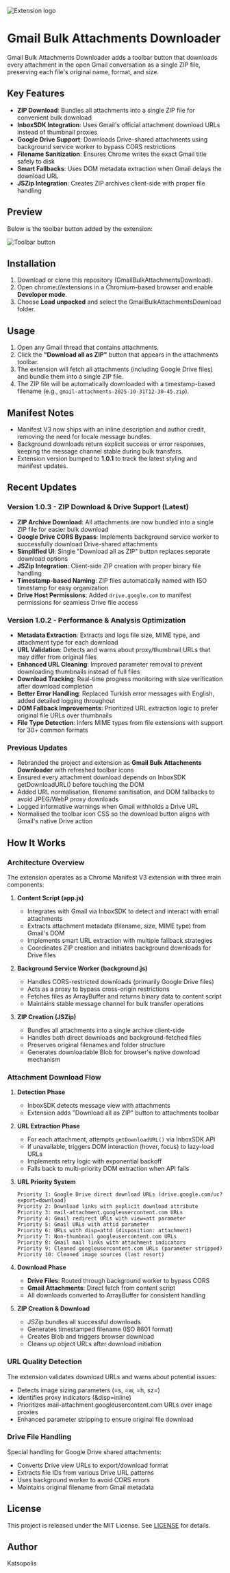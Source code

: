 ![Extension logo](img/logo_128-revert.png) ﻿<h1>Gmail Bulk Attachments Downloader</h1>

Gmail Bulk Attachments Downloader adds a toolbar button that downloads every attachment in the open Gmail conversation as a single ZIP file, preserving each file's original name, format, and size.

## Key Features
- **ZIP Download**: Bundles all attachments into a single ZIP file for convenient bulk download
- **InboxSDK Integration**: Uses Gmail's official attachment download URLs instead of thumbnail proxies
- **Google Drive Support**: Downloads Drive-shared attachments using background service worker to bypass CORS restrictions
- **Filename Sanitization**: Ensures Chrome writes the exact Gmail title safely to disk
- **Smart Fallbacks**: Uses DOM metadata extraction when Gmail delays the download URL
- **JSZip Integration**: Creates ZIP archives client-side with proper file handling

## Preview
Below is the toolbar button added by the extension:

![Toolbar button](img/screenshot1.png)

## Installation
1. Download or clone this repository (GmailBulkAttachmentsDownload).
2. Open chrome://extensions in a Chromium-based browser and enable **Developer mode**.
3. Choose **Load unpacked** and select the GmailBulkAttachmentsDownload folder.

## Usage
1. Open any Gmail thread that contains attachments.
2. Click the **"Download all as ZIP"** button that appears in the attachments toolbar.
3. The extension will fetch all attachments (including Google Drive files) and bundle them into a single ZIP file.
4. The ZIP file will be automatically downloaded with a timestamp-based filename (e.g., `gmail-attachments-2025-10-31T12-30-45.zip`).

## Manifest Notes
- Manifest V3 now ships with an inline description and author credit, removing the need for locale message bundles.
- Background downloads return explicit success or error responses, keeping the message channel stable during bulk transfers.
- Extension version bumped to **1.0.1** to track the latest styling and manifest updates.

## Recent Updates

### Version 1.0.3 - ZIP Download & Drive Support (Latest)
- **ZIP Archive Download**: All attachments are now bundled into a single ZIP file for easier bulk download
- **Google Drive CORS Bypass**: Implements background service worker to successfully download Drive-shared attachments
- **Simplified UI**: Single "Download all as ZIP" button replaces separate download options
- **JSZip Integration**: Client-side ZIP creation with proper binary file handling
- **Timestamp-based Naming**: ZIP files automatically named with ISO timestamp for easy organization
- **Drive Host Permissions**: Added `drive.google.com` to manifest permissions for seamless Drive file access

### Version 1.0.2 - Performance & Analysis Optimization
- **Metadata Extraction**: Extracts and logs file size, MIME type, and attachment type for each download
- **URL Validation**: Detects and warns about proxy/thumbnail URLs that may differ from original files
- **Enhanced URL Cleaning**: Improved parameter removal to prevent downloading thumbnails instead of full files
- **Download Tracking**: Real-time progress monitoring with size verification after download completion
- **Better Error Handling**: Replaced Turkish error messages with English, added detailed logging throughout
- **DOM Fallback Improvements**: Prioritized URL extraction logic to prefer original file URLs over thumbnails
- **File Type Detection**: Infers MIME types from file extensions with support for 30+ common formats

### Previous Updates
- Rebranded the project and extension as **Gmail Bulk Attachments Downloader** with refreshed toolbar icons
- Ensured every attachment download depends on InboxSDK getDownloadURL() before touching the DOM
- Added URL normalisation, filename sanitisation, and DOM fallbacks to avoid JPEG/WebP proxy downloads
- Logged informative warnings when Gmail withholds a Drive URL
- Normalised the toolbar icon CSS so the download button aligns with Gmail's native Drive action

## How It Works

### Architecture Overview
The extension operates as a Chrome Manifest V3 extension with three main components:

1. **Content Script (app.js)**
   - Integrates with Gmail via InboxSDK to detect and interact with email attachments
   - Extracts attachment metadata (filename, size, MIME type) from Gmail's DOM
   - Implements smart URL extraction with multiple fallback strategies
   - Coordinates ZIP creation and initiates background downloads for Drive files

2. **Background Service Worker (background.js)**
   - Handles CORS-restricted downloads (primarily Google Drive files)
   - Acts as a proxy to bypass cross-origin restrictions
   - Fetches files as ArrayBuffer and returns binary data to content script
   - Maintains stable message channel for bulk transfer operations

3. **ZIP Creation (JSZip)**
   - Bundles all attachments into a single archive client-side
   - Handles both direct downloads and background-fetched files
   - Preserves original filenames and folder structure
   - Generates downloadable Blob for browser's native download mechanism

### Attachment Download Flow

1. **Detection Phase**
   - InboxSDK detects message view with attachments
   - Extension adds "Download all as ZIP" button to attachments toolbar

2. **URL Extraction Phase**
   - For each attachment, attempts `getDownloadURL()` via InboxSDK API
   - If unavailable, triggers DOM interaction (hover, focus) to lazy-load URLs
   - Implements retry logic with exponential backoff
   - Falls back to multi-priority DOM extraction when API fails

3. **URL Priority System**
   ```
   Priority 1: Google Drive direct download URLs (drive.google.com/uc?export=download)
   Priority 2: Download links with explicit download attribute
   Priority 3: mail-attachment.googleusercontent.com URLs
   Priority 4: Gmail redirect URLs with view=att parameter
   Priority 5: Gmail URLs with attid parameter
   Priority 6: URLs with disp=attd (disposition: attachment)
   Priority 7: Non-thumbnail googleusercontent.com URLs
   Priority 8: Gmail mail links with attachment indicators
   Priority 9: Cleaned googleusercontent.com URLs (parameter stripped)
   Priority 10: Cleaned image sources (last resort)
   ```

4. **Download Phase**
   - **Drive Files**: Routed through background worker to bypass CORS
   - **Gmail Attachments**: Direct fetch from content script
   - All downloads converted to ArrayBuffer for consistent handling

5. **ZIP Creation & Download**
   - JSZip bundles all successful downloads
   - Generates timestamped filename (ISO 8601 format)
   - Creates Blob and triggers browser download
   - Cleans up object URLs after download initiation

### URL Quality Detection
The extension validates download URLs and warns about potential issues:
- Detects image sizing parameters (=s, =w, =h, sz=)
- Identifies proxy indicators (&disp=inline)
- Prioritizes mail-attachment.googleusercontent.com URLs over image proxies
- Enhanced parameter stripping to ensure original file download

### Drive File Handling
Special handling for Google Drive shared attachments:
- Converts Drive view URLs to export/download format
- Extracts file IDs from various Drive URL patterns
- Uses background worker to avoid CORS errors
- Maintains original filename from Gmail metadata

## License
This project is released under the MIT License. See [LICENSE](LICENSE) for details.

## Author
Katsopolis
